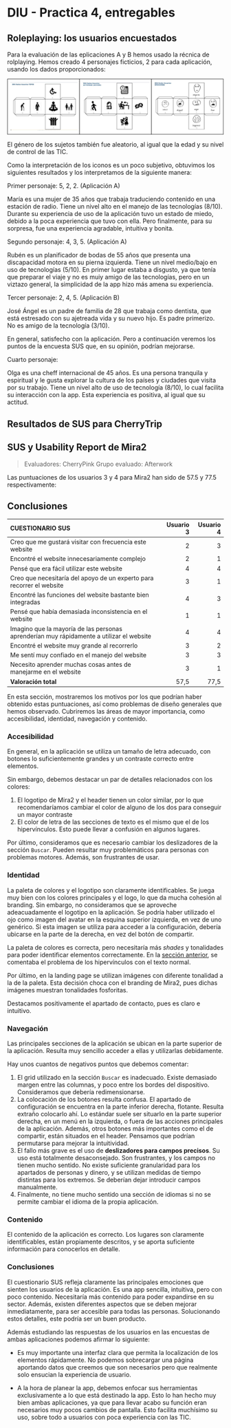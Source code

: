 # DIU - Practica 4, entregables

## Roleplaying: los usuarios encuestados
Para la evaluación de las eplicaciones A y B hemos usado la récnica de rolplaying.
Hemos creado 4 personajes ficticios, 2 para cada aplicación, usando los dados proporcionados:

<img align="center" src="../docs/img/P4/dados.png" alt="Métodos de pago"/>

El género de los sujetos también fue aleatorio, al igual que la edad y su nivel de control de las TIC.

Como la interpretación de los iconos es un poco subjetivo, obtuvimos los siguientes resultados y los interpretamos de la siguiente manera:

Primer personaje: 5, 2, 2. (Aplicación A)

María es una mujer de 35 años que trabaja traduciendo contenido en una estación de radio.
Tiene un nivel alto en el manejo de las tecnologías (8/10).
Durante su experiencia de uso de la aplicación tuvo un estado de miedo, debido a la poca experiencia que tuvo con ella. Pero finalmente, para su sorpresa, fue una experiencia agradable, intuitiva y bonita.

Segundo personaje: 4, 3, 5. (Aplicación A)

Rubén es un planificador de bodas de 55 años que presenta una discapacidad motora en su pierna izquierda.
Tiene un nivel medio/bajo en uso de tecnologías (5/10).
En primer lugar estaba a disgusto, ya que tenía que preparar el viaje y no es muiy amigo de las tecnologías, pero en un viztazo general, la simplicidad de la app hizo más amena su experiencia.

Tercer personaje: 2, 4, 5. (Aplicación B)

José Ángel es un padre de familia de 28 que trabaja como dentista, que está estresado con su ajetreada vida y su nuevo hijo. Es padre primerizo.
No es amigo de la tecnología (3/10).

En general, satisfecho con la aplicación. Pero a continuación veremos los puntos de la encuesta SUS que, en su opinión, podrían mejorarse.

Cuarto personaje:

Olga es una cheff internacional de 45 años. Es una persona tranquila y espiritual y le gusta explorar la cultura de los países y ciudades que visita por su trabajo.
Tiene un nivel alto de uso de tecnología (8/10), lo cual facilita su interacción con la app.
Esta experiencia es positiva, al igual que su actitud.

## Resultados de SUS para CherryTrip

## SUS y Usability Report de Mira2

> Evaluadores: CherryPink
> Grupo evaluado: Afterwork

Las puntuaciones de los usuarios 3 y 4 para Mira2 han sido de 57.5 y 77.5 respectivamente:

## Conclusiones

| CUESTIONARIO SUS                                                                         | Usuario 3 | Usuario 4 |
|:-----------------------------------------------------------------------------------------|----------:|----------:|
| Creo que me gustará visitar con frecuencia este website                                  |         2 |         3 |
| Encontré el website innecesariamente complejo                                            |         2 |         1 |
| Pensé que era fácil utilizar este website                                                |         4 |         4 |
| Creo que necesitaría del apoyo de un experto para recorrer el website                    |         3 |         1 |
| Encontré las funciones del website bastante bien integradas                              |         4 |         3 |
| Pensé que había demasiada inconsistencia en el website                                   |         1 |         1 |
| Imagino que la mayoría de las personas aprenderían muy rápidamente a utilizar el website |         4 |         4 |
| Encontré el website muy grande al recorrerlo                                             |         3 |         2 |
| Me sentí muy confiado en el manejo del website                                           |         3 |         3 |
| Necesito aprender muchas cosas antes de manejarme en el website                          |         3 |         1 |
| **Valoración total**                                                                     |      57,5 |      77,5 |

En esta sección, mostraremos los motivos por los que podrían haber obtenido estas puntuaciones, así como problemas de diseño generales que hemos observado. Cubriremos las áreas de mayor importancia, como accesibilidad, identidad, navegación y contenido.

### Accesibilidad

En general, en la aplicación se utiliza un tamaño de letra adecuado, con botones lo suficientemente grandes y un contraste correcto entre elementos.

Sin embargo, debemos destacar un par de detalles relacionados con los colores:
1. El logotipo de Mira2 y el header tienen un color similar, por lo que recomendaríamos cambiar el color de alguno de los dos para conseguir un mayor contraste
2. El color de letra de las secciones de texto es el mismo que el de los hipervínculos. Esto puede llevar a confusión en algunos lugares.

Por último, consideramos que es necesario cambiar los deslizadores de la sección `Buscar`. Pueden resultar muy problemáticos para personas con problemas motores. Además, son frustrantes de usar.
### Identidad

La paleta de colores y el logotipo son claramente identificables. Se juega muy bien con los colores principales y el logo, lo que da mucha cohesión al branding. Sin embargo, no consideramos que se aproveche adeacuadamente el logotipo en la aplicación. Se podría haber utilizado el ojo como imagen del avatar en la esquina superior izquierda, en vez de uno genérico. Si esta imagen se utiliza para acceder a la configuración, debería ubicarse en la parte de la derecha, en vez del botón de compartir.

La paleta de colores es correcta, pero necesitaría más *shades* y tonalidades para poder identificar elementos correctamente. En la [sección anterior](#accesibilidad), se comentaba el problema de los hipervínculos con el texto normal.

Por último, en la landing page se utilizan imágenes con diferente tonalidad a la de la paleta. Esta decisión choca con el branding de Mira2, pues dichas imágenes muestran tonalidades fosforitas.

Destacamos positivamente el apartado de contacto, pues es claro e intuitivo.

### Navegación

Las principales secciones de la aplicación se ubican en la parte superior de la aplicación. Resulta muy sencillo acceder a ellas y utilizarlas debidamente.

Hay unos cuantos de negativos puntos que debemos comentar:
1. El grid utilizado en la sección `Buscar` es inadecuado. Existe demasiado margen entre las columnas, y poco entre los bordes del dispositivo. Consideramos que debería redimensionarse.
2. La colocación de los botones resulta confusa. El apartado de configuración se encuentra en la parte inferior derecha, flotante. Resulta extraño colocarlo ahí. Lo estándar suele ser situarlo en la parte superior derecha, en un menú en la izquierda, o fuera de las acciones principales de la aplicación.
Además, otros botones más importantes como el de compartir, están situados en el header. Pensamos que podrían permutarse para mejorar la intuitividad.
3. El fallo más grave es el uso de **deslizadores para campos precisos**. Su uso está totalmente desaconsejado. Son frustrantes, y los campos no tienen mucho sentido. No existe suficiente granularidad para los apartados de personas y dinero, y se utilizan medidas de tiempo distintas para los extremos. Se deberían dejar introducir campos manualmente.
4. Finalmente, no tiene mucho sentido una sección de idiomas si no se permite cambiar el idioma de la propia aplicación.

### Contenido

El contenido de la aplicación es correcto. Los lugares son claramente identificables, están propiamente descritos, y se aporta suficiente información para conocerlos en detalle.

### Conclusiones

El cuestionario SUS refleja claramente las principales emociones que sienten los usuarios de la aplicación. Es una app sencilla, intuitiva, pero con poco contenido. Necesitaría más contenido para poder expandirse en su sector. Además, existen diferentes aspectos que se deben mejorar inmediatamente, para ser accesible para todas las personas. Solucionando estos detalles, este podría ser un buen producto.


Además estudiando las respuestas de los usuarios en las encuestas de ambas aplicaciones podemos afirmar lo siguiente:

- Es muy importante una interfaz clara que permita la localización de los elementos rápidamente. No podemos sobrecargar una página aportando datos que creemos que son necesarios pero que realmente solo ensucian la experiencia de usuario.

- A la hora de planear la app, debemos enfocar sus herramientas exclusivamente a lo que está destinado la app. Esto lo han hecho muy bien ambas aplicaciones, ya que para llevar acabo su función eran necesarios muy pocos cambios de pantalla. Esto facilita muchísimo su uso, sobre todo a usuarios con poca experiencia con las TIC.